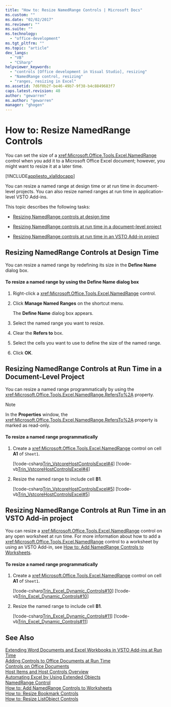 ```yaml
---
title: "How to: Resize NamedRange Controls | Microsoft Docs"
ms.custom: ""
ms.date: "02/02/2017"
ms.reviewer: ""
ms.suite: ""
ms.technology: 
  - "office-development"
ms.tgt_pltfrm: ""
ms.topic: "article"
dev_langs: 
  - "VB"
  - "CSharp"
helpviewer_keywords: 
  - "controls [Office development in Visual Studio], resizing"
  - "NamedRange control, resizing"
  - "ranges, resizing in Excel"
ms.assetid: 7d6f0b2f-be46-49b7-9f38-b4c8849683f7
caps.latest.revision: 48
author: "gewarren"
ms.author: "gewarren"
manager: "ghogen"
---
```

# How to: Resize NamedRange Controls
  You can set the size of a <xref:Microsoft.Office.Tools.Excel.NamedRange> control when you add it to a Microsoft Office Excel document; however, you might want to resize it at a later time.  
  
 [!INCLUDE[appliesto_xlalldocapp](../vsto/includes/appliesto-xlalldocapp-md.md)]  
  
 You can resize a named range at design time or at run time in document-level projects. You can also resize named ranges at run time in application-level VSTO Add-ins.  
  
 This topic describes the following tasks:  
  
-   [Resizing NamedRange controls at design time](#designtime)  
  
-   [Resizing NamedRange controls at run time in a document-level project](#runtimedoclevel)  
  
-   [Resizing NamedRange controls at run time in an VSTO Add-in project](#runtimeaddin)  
  
##  <a name="designtime"></a> Resizing NamedRange Controls at Design Time  
 You can resize a named range by redefining its size in the **Define Name** dialog box.  
  
#### To resize a named range by using the Define Name dialog box  
  
1.  Right-click a <xref:Microsoft.Office.Tools.Excel.NamedRange> control.  
  
2.  Click **Manage Named Ranges** on the shortcut menu.  
  
     The **Define Name** dialog box appears.  
  
3.  Select the named range you want to resize.  
  
4.  Clear the **Refers to** box.  
  
5.  Select the cells you want to use to define the size of the named range.  
  
6.  Click **OK**.  
  
##  <a name="runtimedoclevel"></a> Resizing NamedRange Controls at Run Time in a Document-Level Project  
 You can resize a named range programmatically by using the <xref:Microsoft.Office.Tools.Excel.NamedRange.RefersTo%2A> property.  
  
> [!NOTE]  
>  In the **Properties** window, the <xref:Microsoft.Office.Tools.Excel.NamedRange.RefersTo%2A> property is marked as read-only.  
  
#### To resize a named range programmatically  
  
1.  Create a <xref:Microsoft.Office.Tools.Excel.NamedRange> control on cell **A1** of `Sheet1`.  
  
     [!code-csharp[Trin_VstcoreHostControlsExcel#4](../vsto/codesnippet/CSharp/Trin_VstcoreHostControlsExcelCS/Sheet1.cs#4)]
     [!code-vb[Trin_VstcoreHostControlsExcel#4](../vsto/codesnippet/VisualBasic/Trin_VstcoreHostControlsExcelVB/Sheet1.vb#4)]  
  
2.  Resize the named range to include cell **B1**.  
  
     [!code-csharp[Trin_VstcoreHostControlsExcel#5](../vsto/codesnippet/CSharp/Trin_VstcoreHostControlsExcelCS/Sheet1.cs#5)]
     [!code-vb[Trin_VstcoreHostControlsExcel#5](../vsto/codesnippet/VisualBasic/Trin_VstcoreHostControlsExcelVB/Sheet1.vb#5)]  
  
##  <a name="runtimeaddin"></a> Resizing NamedRange Controls at Run Time in an VSTO Add-in project  
 You can resize a <xref:Microsoft.Office.Tools.Excel.NamedRange> control on any open worksheet at run time. For more information about how to add a <xref:Microsoft.Office.Tools.Excel.NamedRange> control to a worksheet by using an VSTO Add-in, see [How to: Add NamedRange Controls to Worksheets](../vsto/how-to-add-namedrange-controls-to-worksheets.md).  
  
#### To resize a named range programmatically  
  
1.  Create a <xref:Microsoft.Office.Tools.Excel.NamedRange> control on cell **A1** of `Sheet1`.  
  
     [!code-csharp[Trin_Excel_Dynamic_Controls#10](../vsto/codesnippet/CSharp/Trin_Excel_Dynamic_Controls/ThisAddIn.cs#10)]
     [!code-vb[Trin_Excel_Dynamic_Controls#10](../vsto/codesnippet/VisualBasic/Trin_Excel_Dynamic_Controls/ThisAddIn.vb#10)]  
  
2.  Resize the named range to include cell **B1**.  
  
     [!code-csharp[Trin_Excel_Dynamic_Controls#11](../vsto/codesnippet/CSharp/Trin_Excel_Dynamic_Controls/ThisAddIn.cs#11)]
     [!code-vb[Trin_Excel_Dynamic_Controls#11](../vsto/codesnippet/VisualBasic/Trin_Excel_Dynamic_Controls/ThisAddIn.vb#11)]  
  
## See Also  
 [Extending Word Documents and Excel Workbooks in VSTO Add-ins at Run Time](../vsto/extending-word-documents-and-excel-workbooks-in-vsto-add-ins-at-run-time.md)   
 [Adding Controls to Office Documents at Run Time](../vsto/adding-controls-to-office-documents-at-run-time.md)   
 [Controls on Office Documents](../vsto/controls-on-office-documents.md)   
 [Host Items and Host Controls Overview](../vsto/host-items-and-host-controls-overview.md)   
 [Automating Excel by Using Extended Objects](../vsto/automating-excel-by-using-extended-objects.md)   
 [NamedRange Control](../vsto/namedrange-control.md)   
 [How to: Add NamedRange Controls to Worksheets](../vsto/how-to-add-namedrange-controls-to-worksheets.md)   
 [How to: Resize Bookmark Controls](../vsto/how-to-resize-bookmark-controls.md)   
 [How to: Resize ListObject Controls](../vsto/how-to-resize-listobject-controls.md)  
  
  